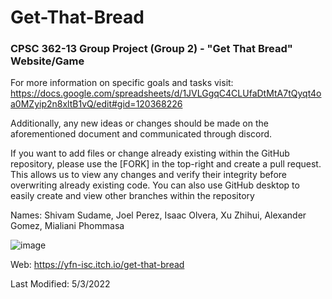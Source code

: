 # Get-That-Bread
### CPSC 362-13 Group Project (Group 2) - "Get That Bread" Website/Game
For more information on specific goals and tasks visit:
https://docs.google.com/spreadsheets/d/1JVLGgqC4CLUfaDtMtA7tQyqt4oa0MZyip2n8xltB1vQ/edit#gid=120368226

Additionally, any new ideas or changes should be made on the aforementioned document and communicated through discord.

If you want to add files or change already existing within the GitHub repository, please use the [FORK] in the top-right and create
a pull request. This allows us to view any changes and verify their integrity before overwriting already existing code. You can also use
GitHub desktop to easily create and view other branches within the repository

Names:
Shivam Sudame, Joel Perez, Isaac Olvera, Xu Zhihui, Alexander Gomez, Mialiani Phommasa

![image](https://user-images.githubusercontent.com/74622790/155866244-b10bfd82-aaff-4250-aafe-174065cc2c72.png)

Web: https://yfn-isc.itch.io/get-that-bread

Last Modified: 5/3/2022
